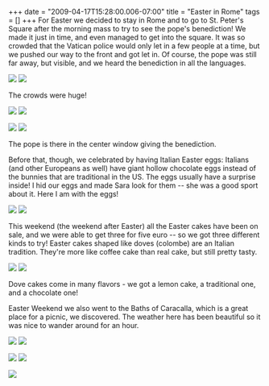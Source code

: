 +++
date = "2009-04-17T15:28:00.006-07:00"
title = "Easter in Rome"
tags = []
+++
For Easter we decided to stay in Rome and to go to St. Peter's Square after the morning mass to try to see the pope's benediction!  We made it just in time, and even managed to get into the square.  It was so crowded that the Vatican police would only let in a few people at a time, but we pushed our way to the front and got let in.  Of course, the pope was still far away, but visible, and we heard the benediction in all the languages.

<img src="http://4.bp.blogspot.com/_BPRHjFkCSTM/SekDJYxX5VI/AAAAAAAAFvI/K9w7LKsMbco/s1600-h/IMG_3863.JPG"/> <img src="http://3.bp.blogspot.com/_BPRHjFkCSTM/SekDIyJEFHI/AAAAAAAAFuw/blHfLh9KT_E/s1600-h/IMG_3853.JPG"/>

The crowds were huge!

<img src="http://3.bp.blogspot.com/_BPRHjFkCSTM/SekC4ldlwzI/AAAAAAAAFug/wq1nRf_M8lI/s1600-h/IMG_3828.JPG"/> <img src="http://3.bp.blogspot.com/_BPRHjFkCSTM/SekDIwCAviI/AAAAAAAAFuo/A-UNZct0Z3g/s1600-h/IMG_3852.JPG"/>

<img src="http://3.bp.blogspot.com/_BPRHjFkCSTM/SekDJNLPgxI/AAAAAAAAFvA/1CU9X0ONX8c/s1600-h/IMG_3861.JPG"/> <img src="http://3.bp.blogspot.com/_BPRHjFkCSTM/SekDJKubTjI/AAAAAAAAFu4/VGuD4zcGC7Q/s1600-h/IMG_3856.JPG"/>

The pope is there in the center window giving the benediction.

Before that, though, we celebrated by having Italian Easter eggs: Italians (and other Europeans as well) have giant hollow chocolate eggs instead of the bunnies that are traditional in the US.  The eggs usually have a surprise inside!  I hid our eggs and made Sara look for them -- she was a good sport about it.  Here I am with the eggs!

<img src="http://1.bp.blogspot.com/_BPRHjFkCSTM/SekC4sp_VdI/AAAAAAAAFuY/vuYrbBp-mXw/s1600-h/IMG_3824.JPG"/> <img src="http://3.bp.blogspot.com/_BPRHjFkCSTM/SekC4T7yhJI/AAAAAAAAFuQ/SikODU_irh4/s1600-h/IMG_3822.JPG"/>

This weekend (the weekend after Easter) all the Easter cakes have been on sale, and we were able to get three for five euro -- so we got three different kinds to try!  Easter cakes shaped like doves (colombe) are an Italian tradition.  They're more like coffee cake than real cake, but still pretty tasty.

<img src="http://2.bp.blogspot.com/_BPRHjFkCSTM/SepRRmBTZGI/AAAAAAAAFwU/rv3yIYSCZf4/s1600-h/IMG_4142.JPG"/> <img src="http://3.bp.blogspot.com/_BPRHjFkCSTM/SepRR4379tI/AAAAAAAAFwc/ztiHHiuhIDI/s1600-h/IMG_4148.JPG"/>

Dove cakes come in many flavors - we got a lemon cake, a traditional one, and a chocolate one!

Easter Weekend we also went to the Baths of Caracalla, which is a great place for a picnic, we discovered.  The weather here has been beautiful so it was nice to wander around for an hour.

<img src="http://1.bp.blogspot.com/_BPRHjFkCSTM/SekDSMKVPII/AAAAAAAAFvw/cy-o71hzfx8/s1600-h/IMG_5963.JPG"/> <img src="http://1.bp.blogspot.com/_BPRHjFkCSTM/SekDR0rO_TI/AAAAAAAAFvo/l1VnSMXULF4/s1600-h/IMG_5975.JPG"/>

<img src="http://2.bp.blogspot.com/_BPRHjFkCSTM/SekDRpa8zdI/AAAAAAAAFvg/F1WwswC4jes/s1600-h/IMG_5992.JPG"/> <img src="http://4.bp.blogspot.com/_BPRHjFkCSTM/SekDRXWTF7I/AAAAAAAAFvQ/31y-6Nx0p_M/s1600-h/IMG_6004.JPG"/>

<img src="http://1.bp.blogspot.com/_BPRHjFkCSTM/SekDRfSsAXI/AAAAAAAAFvY/7av2xVFP6yI/s1600-h/IMG_5999.JPG"/>
